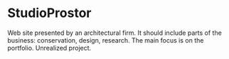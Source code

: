 # StudioProstor
Web site presented by an architectural firm. It should include parts of the business: conservation, design, research. The main focus is on the portfolio. Unrealized project.
